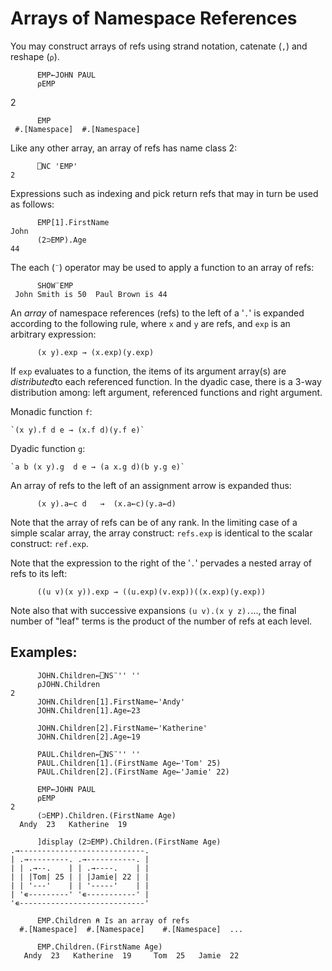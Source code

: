 # Arrays of Namespace References

You may construct arrays of refs using strand notation, catenate (`,`) and reshape (`⍴`).
```apl
      EMP←JOHN PAUL
      ⍴EMP
```

2
```apl
      EMP
 #.[Namespace]  #.[Namespace]
```

Like any other array, an array of refs has name class 2:
```apl
      ⎕NC 'EMP'
2
```

Expressions such as indexing and pick return refs that may in turn be used as follows:
```apl
      EMP[1].FirstName
John
      (2⊃EMP).Age
44
```

The each (`¨`) operator may be used to apply a function to an array of refs:
```apl
      SHOW¨EMP
 John Smith is 50  Paul Brown is 44
```

An *array* of namespace references (refs) to the left of a '`.`' is expanded according to the following rule, where `x` and `y` are refs, and `exp` is an arbitrary expression:
```apl
      (x y).exp → (x.exp)(y.exp)
```

If `exp` evaluates to a function, the items of its argument array(s) are *distributed*to each referenced function. In the dyadic case, there is a 3-way distribution among: left argument, referenced functions and right argument.

Monadic function `f`:
```apl
`(x y).f d e → (x.f d)(y.f e)`
```

Dyadic function `g`:
```apl
`a b (x y).g  d e → (a x.g d)(b y.g e)`
```

An array of refs to the left of an assignment arrow is expanded thus:
```apl
      (x y).a←c d   →  (x.a←c)(y.a←d)
```

Note that the array of refs can be of any rank. In the limiting case of a simple scalar array, the array construct: `refs.exp` is identical to the scalar construct: `ref.exp`.

Note that the expression to the right of the '`.`' pervades a nested array of refs to its left:
```apl
      ((u v)(x y)).exp → ((u.exp)(v.exp))((x.exp)(y.exp))
```

Note also that with successive expansions `(u v).(x y z).`..., the final number of "leaf" terms is the product of the number of refs at each level.

## Examples:
```apl
      JOHN.Children←⎕NS¨'' ''
      ⍴JOHN.Children
2
      JOHN.Children[1].FirstName←'Andy'
      JOHN.Children[1].Age←23
      
      JOHN.Children[2].FirstName←'Katherine'
      JOHN.Children[2].Age←19               
 
      PAUL.Children←⎕NS¨'' ''
      PAUL.Children[1].(FirstName Age←'Tom' 25)
      PAUL.Children[2].(FirstName Age←'Jamie' 22)

```
```apl
      EMP←JOHN PAUL
      ⍴EMP
2
      (⊃EMP).Children.(FirstName Age)
  Andy  23   Katherine  19
 
      ]display (2⊃EMP).Children.(FirstName Age)
.→----------------------------.
| .→---------. .→-----------. |
| | .→--.    | | .→----.    | |
| | |Tom| 25 | | |Jamie| 22 | |
| | '---'    | | '-----'    | |
| '∊---------' '∊-----------' |
'∊----------------------------'
 
      EMP.Children ⍝ Is an array of refs
  #.[Namespace]  #.[Namespace]    #.[Namespace]  ...
 
      EMP.Children.(FirstName Age)
   Andy  23   Katherine  19     Tom  25   Jamie  22
```
